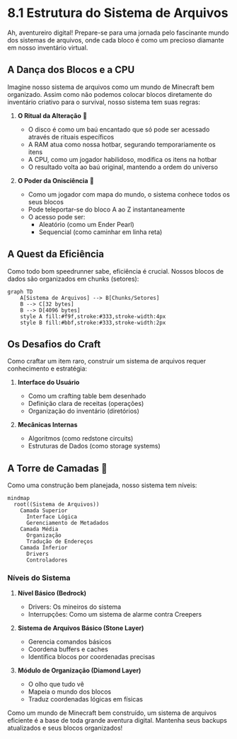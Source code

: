# 8.1 Estrutura do Sistema de Arquivos

Ah, aventureiro digital! Prepare-se para uma jornada pelo fascinante mundo dos sistemas de arquivos, onde cada bloco é como um precioso diamante em nosso inventário virtual.

## A Dança dos Blocos e a CPU

Imagine nosso sistema de arquivos como um mundo de Minecraft bem organizado. Assim como não podemos colocar blocos diretamente do inventário criativo para o survival, nosso sistema tem suas regras:

1. **O Ritual da Alteração** 🔄
   - O disco é como um baú encantado que só pode ser acessado através de rituais específicos
   - A RAM atua como nossa hotbar, segurando temporariamente os itens
   - A CPU, como um jogador habilidoso, modifica os itens na hotbar
   - O resultado volta ao baú original, mantendo a ordem do universo

2. **O Poder da Onisciência** 🎯
   - Como um jogador com mapa do mundo, o sistema conhece todos os seus blocos
   - Pode teleportar-se do bloco A ao Z instantaneamente
   - O acesso pode ser:
     - Aleatório (como um Ender Pearl)
     - Sequencial (como caminhar em linha reta)

## A Quest da Eficiência 

Como todo bom speedrunner sabe, eficiência é crucial. Nossos blocos de dados são organizados em chunks (setores):

```mermaid
graph TD
    A[Sistema de Arquivos] --> B[Chunks/Setores]
    B --> C[32 bytes]
    B --> D[4096 bytes]
    style A fill:#f9f,stroke:#333,stroke-width:4px
    style B fill:#bbf,stroke:#333,stroke-width:2px
```

## Os Desafios do Craft ️

Como craftar um item raro, construir um sistema de arquivos requer conhecimento e estratégia:

1. **Interface do Usuário**
   - Como um crafting table bem desenhado
   - Definição clara de receitas (operações)
   - Organização do inventário (diretórios)

2. **Mecânicas Internas**
   - Algoritmos (como redstone circuits)
   - Estruturas de Dados (como storage systems)

## A Torre de Camadas 🏰

Como uma construção bem planejada, nosso sistema tem níveis:

```mermaid
mindmap
  root((Sistema de Arquivos))
    Camada Superior
      Interface Lógica
      Gerenciamento de Metadados
    Camada Média
      Organização
      Tradução de Endereços
    Camada Inferior
      Drivers
      Controladores
```

### Níveis do Sistema

1. **Nível Básico (Bedrock)**
   - Drivers: Os mineiros do sistema
   - Interrupções: Como um sistema de alarme contra Creepers

2. **Sistema de Arquivos Básico (Stone Layer)**
   - Gerencia comandos básicos
   - Coordena buffers e caches
   - Identifica blocos por coordenadas precisas

3. **Módulo de Organização (Diamond Layer)**
   - O olho que tudo vê
   - Mapeia o mundo dos blocos
   - Traduz coordenadas lógicas em físicas

Como um mundo de Minecraft bem construído, um sistema de arquivos eficiente é a base de toda grande aventura digital. Mantenha seus backups atualizados e seus blocos organizados!